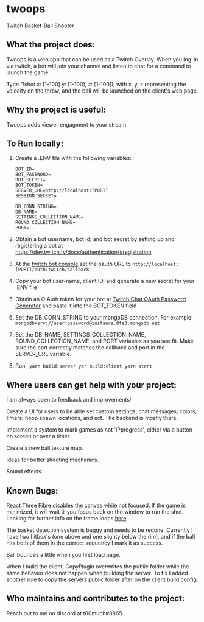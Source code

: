 # twoops
Twitch Basket-Ball Shooter

## What the project does:

Twoops is a web app that can be used as a Twitch Overlay.  When you log-in via twitch, a bot will join your channel and listen to chat for a command to launch the game. 

Type "!shot x: [1-100] y: [1-100], z: [1-100]), with x, y, z representing the velocity on the throw, and the ball will be launched on the client's web page.


## Why the project is useful:

Twoops adds viewer engagment to your stream.

## To Run locally:

  1. Create a .ENV file with  the following variables:
  
        ```BOT_USERNAME=
        BOT_ID=
        BOT_PASSWORD=
        BOT_SECRET=
        BOT_TOKEN=
        SERVER_URL=http://localhost:[PORT]
        SESSION_SECRET=

        DB_CONN_STRING=
        DB_NAME=
        SETTINGS_COLLECTION_NAME=
        ROUND_COLLECTION_NAME=
        PORT=
        ```
        
  2. Obtain a bot username, bot id, and bot secret by setting up and registering a bot at https://dev.twitch.tv/docs/authentication/#registration
  
  3. At the [twitch bot console](https://dev.twitch.tv/console/apps) set the oauth URL to `http://localhost:[PORT]/auth/twitch/callback`
  
  4. Copy your bot user-name, client ID, and generate a new secret for your .ENV file 

  5. Obtain an O:Auth token for your bot at [Twitch Chat OAuth Password Generator](https://twitchapps.com/tmi/) and paste it into the BOT_TOKEN field
  
  6. Set the DB_CONN_STRING to your mongoDB connection. For example: `mongodb+srv://user:password@instance.8fe3.mongodb.net`
  
  7. Set the DB_NAME, SETTINGS_COLLECTION_NAME, ROUND_COLLECTION_NAME, and PORT variables as you see fit. Make sure the port correctly matches the callback and port in the SERVER_URL variable.
  
  8. Run ```
  yarn build:server
  yar build:client
  yarn start```
  
  
## Where users can get help with your project:

I am always open to feedback and improvements!

Create a UI for users to be able set custom settings, chat messages, colors, timers, hoop spawn locations, and ect. The backend is mostly there.

Implement a system to mark games as not 'iPprogress', either via a button on screen or over a timer

Create a new ball texture map.

Ideas for better shooting mechanics.

Sound effects.

## Known Bugs:

React Three Fibre disables the canvas while not focused. If the game is minimized, it will wait til you focus back on the window to run the shot. Looking for further info on the frame loops [here](https://docs.pmnd.rs/react-three-fiber/API/canvas)

The basket detection system is buggy and needs to be redone. Currently I have two hitbox's (one above and one slighty below the rim), and if the ball hits both of them in the correct sequency I mark it as success.

Ball bounces a little when you first load page.

When I build the client, CopyPlugin overwrites the public folder while the same behavior does not happen when building the server. To fix I added another rule to copy the servers public folder after on the client build config. 

## Who maintains and contributes to the project:

Reach out to me on discord at t00much#8965

